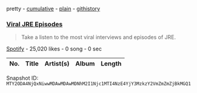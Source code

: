 pretty - [cumulative](/playlists/cumulative/37i9dQZF1DWV9nLxMZM7Cj.md) - [plain](/playlists/plain/37i9dQZF1DWV9nLxMZM7Cj) - [githistory](https://github.githistory.xyz/mackorone/spotify-playlist-archive/blob/main/playlists/plain/37i9dQZF1DWV9nLxMZM7Cj)

### [Viral JRE Episodes](https://open.spotify.com/playlist/37i9dQZF1DWV9nLxMZM7Cj)

> Take a listen to the most viral interviews and episodes of JRE.

[Spotify](https://open.spotify.com/user/spotify) - 25,020 likes - 0 song - 0 sec

| No. | Title | Artist(s) | Album | Length |
|---|---|---|---|---|

Snapshot ID: `MTY2ODA4NjQxNiwwMDAwMDAwMDNhM2I1Njc1MTI4NzE4YjY3MzkzY2VmZmZmZjBkMGQ1`
